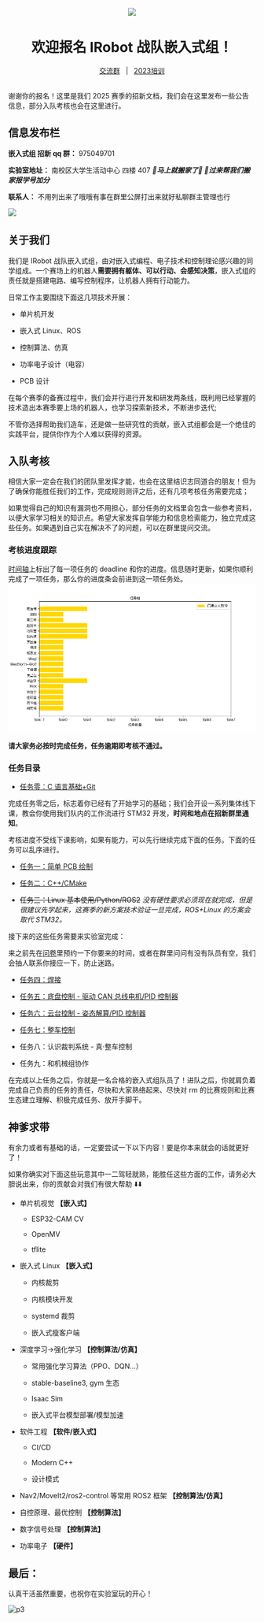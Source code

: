 <p align="center">
    <img width=50% src="assets/p1.png"/>
</p>

<h1 align="center">欢迎报名 IRobot 战队嵌入式组！</h1>

<div align="center">
    <a href="http://qm.qq.com/cgi-bin/qm/qr?_wv=1027&k=2JehDBVI8BBWEfourtdRF60RpF1zjHOV&authKey=EvFODrPUWOLijVFji0AScdjeAl2JCO7ZtpbFKF14VjfpjFyHmIU3e%2FijA%2FvoBc2l&noverify=0&group_code=635535591">交流群</a>
    <span>&nbsp;&nbsp;|&nbsp;&nbsp;</span>
    <a href="https://space.bilibili.com/436391821/channel/collectiondetail?sid=1809229">2023培训</a>
    </br></br>
</div>

谢谢你的报名！这里是我们 2025 赛季的招新文档，我们会在这里发布一些公告信息，部分入队考核也会在这里进行。

## 信息发布栏

**嵌入式组 招新 qq 群：** 975049701

**实验室地址：** 南校区大学生活动中心 四楼 407 ***🤬马上就搬家了🤬  🫡过来帮我们搬家报学号加分***

**联系人：** 不用列出来了哦哦有事在群里公屏打出来就好私聊群主管理也行

<img width=50% src="assets/p2.jpg"/>

## 关于我们

我们是 IRobot 战队嵌入式组，由对嵌入式编程、电子技术和控制理论感兴趣的同学组成。一个赛场上的机器人**需要拥有躯体、可以行动、会感知决策**，嵌入式组的责任就是搭建电路、编写控制程序，让机器人拥有行动能力。

日常工作主要围绕下面这几项技术开展：

- 单片机开发

- 嵌入式 Linux、ROS

- 控制算法、仿真

- 功率电子设计（电容）

- PCB 设计

在每个赛季的备赛过程中，我们会并行进行开发和研发两条线，既利用已经掌握的技术造出本赛季要上场的机器人，也学习探索新技术，不断进步迭代;

不管你选择帮助我们造车，还是做一些研究性的贡献，嵌入式组都会是一个绝佳的实践平台，提供你作为个人难以获得的资源。

## 入队考核

相信大家一定会在我们的团队里发挥才能，也会在这里结识志同道合的朋友！但为了确保你能胜任我们的工作，完成规则测评之后，还有几项考核任务需要完成；

如果觉得自己的知识有漏洞也不用担心，部分任务的文档里会包含一些参考资料，以便大家学习相关的知识点。希望大家发挥自学能力和信息检索能力，独立完成这些任务。如果遇到自己实在解决不了的问题，可以在群里提问交流。

### 考核进度跟踪

[时间轴](https://w0ybodqyg7f.feishu.cn/share/base/view/shrcnuEAKBb1HkQ7SRoO7ExsDTQ)上标出了每一项任务的 deadline 和你的进度。信息随时更新，如果你顺利完成了一项任务，那么你的进度条会前进到这一项任务处。
![alt](assets/task_progress.png)

**请大家务必按时完成任务，任务逾期即考核不通过。**

### 任务目录

- [任务零：C 语言基础+Git](tasks/0.prerequisites/README.md)

完成任务零之后，标志着你已经有了开始学习的基础；我们会开设一系列集体线下课，教会你使用我们队内的工作流进行 STM32 开发，**时间和地点在招新群里通知**。

考核进度不受线下课影响，如果有能力，可以先行继续完成下面的任务。下面的任务可以乱序进行。

- [任务一：简单 PCB 绘制](tasks/1.pcb/README.md)

- [任务二：C++/CMake](tasks/2.cpp-buildsystem/README.md)

- ~~任务三：Linux 基本使用/Python/ROS2~~ _没有硬性要求必须现在就完成，但是很建议先学起来，这赛季的新方案技术验证一旦完成，ROS+Linux 的方案会取代 STM32。_

接下来的这些任务需要来实验室完成：

来之前先在[问卷](https://w0ybodqyg7f.feishu.cn/share/base/form/shrcnmOrLiNsDxQ9RQW10x1NaSf)里预约一下你要来的时间，或者在群里问问有没有队员有空，我们会抽人联系你接应一下，防止迷路。

- [任务四：焊接](tasks/4.solder/README.md)

- [任务五：底盘控制 - 驱动 CAN 总线电机/PID 控制器](tasks/5.chassis/README.md)

- [任务六：云台控制 - 姿态解算/PID 控制器](tasks/5.gimbal/README.md)

- [任务七：整车控制](tasks/6.vehicle/README.md)

- 任务八：认识裁判系统 - 真·整车控制

- 任务九：和机械组协作

在完成以上任务之后，你就是一名合格的嵌入式组队员了！进队之后，你就肩负着完成自己负责的任务的责任，尽快和大家熟络起来、尽快对 rm 的比赛规则和比赛生态建立理解、积极完成任务、放开手脚干。

## 神爹求带

有余力或者有基础的话，一定要尝试一下以下内容！要是你本来就会的话就更好了！

如果你确实对下面这些玩意其中一二驾轻就熟，能胜任这些方面的工作，请务必大胆说出来，你的贡献会对我们有很大帮助 ⬇️⬇️

- 单片机视觉 **【嵌入式】**

  - ESP32-CAM CV

  - OpenMV

  - tflite

- 嵌入式 Linux **【嵌入式】**

  - 内核裁剪

  - 内核模块开发

  - systemd 裁剪

  - 嵌入式瘦客户端

- 深度学习->强化学习 **【控制算法/仿真】**

  - 常用强化学习算法（PPO、DQN...）

  - stable-baseline3, gym 生态

  - Isaac Sim

  - 嵌入式平台模型部署/模型加速

- 软件工程 **【软件/嵌入式】**

  - CI/CD

  - Modern C++

  - 设计模式

- Nav2/MoveIt2/ros2-control 等常用 ROS2 框架 **【控制算法/仿真】**

- 自控原理、最优控制 **【控制算法】**

- 数字信号处理 **【控制算法】**

- 功率电子 **【硬件】**

## 最后：

认真干活虽然重要，也祝你在实验室玩的开心！

![p3](assets/p3.jpg)
